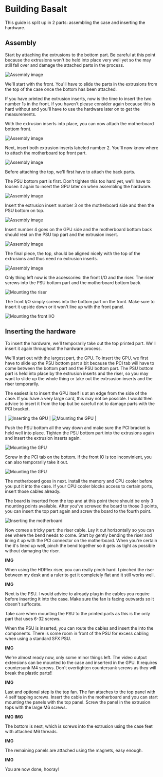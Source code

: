 # Building Basalt

This guide is split up in 2 parts: assembling the case and inserting the hardware.

## Assembly

Start by attaching the extrusions to the bottom part. Be careful at this point because the extrusions won't be held into place very well yet so the may still fall over and damage the attached parts in the process.

![Assembly image](images/assembly1.png)

We'll start with the front. You'll have to slide the parts in the extrusions from the top of the case once the bottom has been attached.

If you have printed the extrusion inserts, now is the time to insert the two number 1s in the front. If you haven't please consider again because this is hard without and you'll have to use the hardware later on to get the measurements.

With the extrusion inserts into place, you can now attach the motherboard bottom front.

![Assembly image](images/assembly2.png)

Next, insert both extrusion inserts labeled number 2. You'll now know where to attach the motherboard top front part.

![Assembly image](images/assembly3.png)

Before attaching the top, we'll first have to attach the back parts.

The PSU bottom part is first. Don't tighten this too hard yet, we'll have to loosen it again to insert the GPU later on when assembling the hardware.

![Assembly image](images/assembly4.png)

Insert the extrusion insert number 3 on the motherboard side and then the PSU bottom on top.

![Assembly image](images/assembly5.png)

Insert number 4 goes on the GPU side and the motherboard bottom back should rest on the PSU top part and the extrusion insert.

![Assembly image](images/assembly6.png)

The final piece, the top, should be aligned nicely with the top of the extrusions and thus need no extrusion inserts.

![Assembly image](images/assembly7.png)

Only thing left now is the accessories: the front I/O and the riser. The riser screws into the PSU bottom part and the motherboard bottom back.

![Mounting the riser](images/assembly8.png)

The front I/O simply screws into the bottom part on the front. Make sure to insert it upside down or it won't line up with the front panel.

![Mounting the front I/O](images/assembly9.png)

## Inserting the hardware

To insert the hardware, we'll temporarily take out the top printed part. We'll insert it again throughout the hardware process.

We'll start out with the largest part, the GPU. To insert the GPU, we first have to slide up the PSU bottom part a bit because the PCI tab will have to come between the bottom part and the PSU bottom part. The PSU bottom part is held into place by the extrusion inserts and the riser, so you may want to slide up the whole thing or take out the extrsusion inserts and the riser temporarily.

The easiest is to insert the GPU itself is at an edge from the side of the case. If you have a very large card, this may not be possible. I would then advice to insert it from the top but be carefull not to damage parts with the PCI bracket.

| ![Inserting the GPU](images/hardware1.png) | ![Mounting the GPU](images/hardware2.png) |

Push the PSU bottom all the way down and make sure the PCI bracket is held well into place. Tighten the PSU bottom part into the extrusions again and insert the extrusion inserts again.

![Mounting the GPU](images/hardware3.png)

Screw in the PCI tab on the bottom. If the front IO is too inconvinient, you can also temporarily take it out.

![Mounting the GPU](images/hardware4.png)

The motherboard goes in next. Install the memory and CPU cooler before you put it into the case. If your CPU cooler blocks access to certain ports, insert those cables already.

The board is inserted from the top and at this point there should be only 3 mounting points available. After you've screwed the board to those 3 points, you can insert the top part again and screw the board to the fourth point.

![Inserting the motherboard](images/hardware5.png)

Now comes a tricky part: the riser cable. Lay it out horizontally so you can see where the bend needs to come. Start by gently bending the riser and lining it up with the PCI connector on the motherboard. When you're certain the it's lined up well, pinch the bend together so it gets as tight as possible without damaging the riser.

**IMG**

When using the HDPlex riser, you can really pinch hard. I pinched the riser between my desk and a ruler to get it completely flat and it still works well.

**IMG**

Next is the PSU. I would advice to already plug in the cables you require before inserting it into the case. Make sure the fan is facing outwards so it doesn't suffocate.

Take care when mounting the PSU to the printed parts as this is the only part that uses 6-32 screws.

When the PSU is inserted, you can route the cables and insert the into the components. There is some room in front of the PSU for excess cabling when using a standard SFX PSU.

**IMG**

We're almost ready now, only some minor things left. The video output extensions can be mounted to the case and inserterd in the GPU. It requires countersunk M4 screws. Don't overtighten countersunk screws as they will break the plastic parts!!

**IMG**

Last and optional step is the top fan. The fan attaches to the top panel with 4 self tapping screws. Insert the cable in the motherboard and you can start mounting the panels with the top panel. Screw the panel in the extrusion tops with the large M6 screws.

**IMG** **IMG**

The bottom is next, which is screws into the extrusion using the case feet with attached M6 threads.

**IMG**

The remaining panels are attached using the magnets, easy enough.

**IMG**

You are now done, hooray!